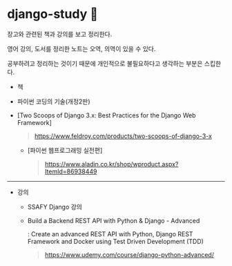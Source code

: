 # django-study 📖
장고와 관련된 책과 강의를 보고 정리한다.

영어 강의, 도서를 정리한 노트는 오역, 의역이 있을 수 있다.

공부하려고 정리하는 것이기 때문에 개인적으로 불필요하다고 생각하는 부분은 스킵한다.




- 책 

  
- 파이썬 코딩의 기술(개정2판)
  
- [Two Scoops of Django 3.x: Best Practices for the Django Web Framework]
  
  > https://www.feldroy.com/products/two-scoops-of-django-3-x
  
  - [파이썬 웹프로그래밍 실전편]
  
    > https://www.aladin.co.kr/shop/wproduct.aspx?ItemId=86938449

---



- 강의

  - SSAFY Django 강의

  - Build a Backend REST API with Python & Django - Advanced 

    : Create an advanced REST API with Python, Django REST Framework and Docker using Test Driven Development (TDD)

    > https://www.udemy.com/course/django-python-advanced/

